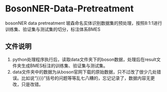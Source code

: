 # BosonNER-Data-Pretreatment
bosonNER data pretreatment 玻森命名实体识别数据集的预处理，按照8:1:1进行训练集、验证集与测试集的切分，标注体系BMES

## 文件说明
1. python处理程序执行后，读取data文件夹下的boson数据，处理后在result文件夹生成BMES标注的训练集、验证集与测试集。
2. data文件夹中的数据为从boson官网下载的原始数据，只不过改了很少几处错误。比如说“}}}}”括号的问题等等乱七八糟的，忘记记录了，数据内容无更改，只是改错。

